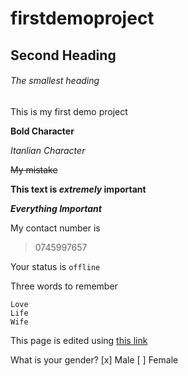 # firstdemoproject

## Second Heading

###### The smallest heading

This is my first demo project

**Bold Character**

*Itanlian Character*

~~My mistake~~

**This text is *extremely* important**

***Everything Important***

My contact number is
> 0745997657

Your status is `offline`

Three words to remember
```
Love
Life
Wife
```
This page is edited using [this link](https://pages.github.com/)

What is your gender?
[x] Male
[ ] Female
